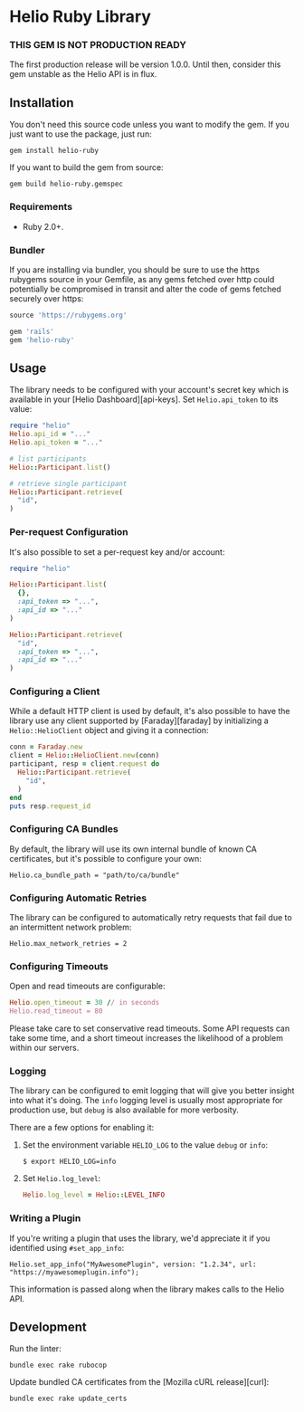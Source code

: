 # Helio Ruby Library

### THIS GEM IS NOT PRODUCTION READY
The first production release will be version 1.0.0. Until then, consider this gem unstable as the Helio API is in flux.

## Installation

You don't need this source code unless you want to modify the gem. If you just
want to use the package, just run:

    gem install helio-ruby

If you want to build the gem from source:

    gem build helio-ruby.gemspec

### Requirements

* Ruby 2.0+.

### Bundler

If you are installing via bundler, you should be sure to use the https rubygems
source in your Gemfile, as any gems fetched over http could potentially be
compromised in transit and alter the code of gems fetched securely over https:

``` ruby
source 'https://rubygems.org'

gem 'rails'
gem 'helio-ruby'
```

## Usage

The library needs to be configured with your account's secret key which is
available in your [Helio Dashboard][api-keys]. Set `Helio.api_token` to its
value:

``` ruby
require "helio"
Helio.api_id = "..."
Helio.api_token = "..."

# list participants
Helio::Participant.list()

# retrieve single participant
Helio::Participant.retrieve(
  "id",
)
```

### Per-request Configuration

It's also possible to set a per-request key and/or account:

``` ruby
require "helio"

Helio::Participant.list(
  {},
  :api_token => "...",
  :api_id => "..."
)

Helio::Participant.retrieve(
  "id",
  :api_token => "...",
  :api_id => "..."
)
```

### Configuring a Client

While a default HTTP client is used by default, it's also possible to have the
library use any client supported by [Faraday][faraday] by initializing a
`Helio::HelioClient` object and giving it a connection:

``` ruby
conn = Faraday.new
client = Helio::HelioClient.new(conn)
participant, resp = client.request do
  Helio::Participant.retrieve(
    "id",
  )
end
puts resp.request_id
```

### Configuring CA Bundles

By default, the library will use its own internal bundle of known CA
certificates, but it's possible to configure your own:

    Helio.ca_bundle_path = "path/to/ca/bundle"

### Configuring Automatic Retries

The library can be configured to automatically retry requests that fail due to
an intermittent network problem:

    Helio.max_network_retries = 2

### Configuring Timeouts

Open and read timeouts are configurable:

```ruby
Helio.open_timeout = 30 // in seconds
Helio.read_timeout = 80
```

Please take care to set conservative read timeouts. Some API requests can take
some time, and a short timeout increases the likelihood of a problem within our
servers.

### Logging

The library can be configured to emit logging that will give you better insight
into what it's doing. The `info` logging level is usually most appropriate for
production use, but `debug` is also available for more verbosity.

There are a few options for enabling it:

1. Set the environment variable `HELIO_LOG` to the value `debug` or `info`:
   ```
   $ export HELIO_LOG=info
   ```

2. Set `Helio.log_level`:
   ``` ruby
   Helio.log_level = Helio::LEVEL_INFO
   ```

### Writing a Plugin

If you're writing a plugin that uses the library, we'd appreciate it if you
identified using `#set_app_info`:

    Helio.set_app_info("MyAwesomePlugin", version: "1.2.34", url: "https://myawesomeplugin.info");

This information is passed along when the library makes calls to the Helio
API.

## Development

Run the linter:

    bundle exec rake rubocop

Update bundled CA certificates from the [Mozilla cURL release][curl]:

    bundle exec rake update_certs

<!--
# vim: set tw=79:
-->
